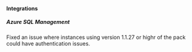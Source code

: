 
#### Integrations

##### Azure SQL Management

Fixed an issue where instances using version 1.1.27 or highr of the pack could have authentication issues.
